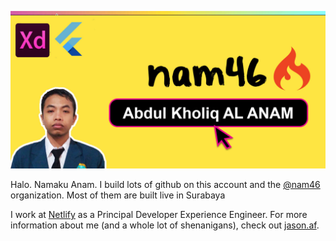 [![Halo Namaku Abdul Kholiq Al Anam.](https://github.com/nam46/nam46/blob/main/log-github.jpg)](https://www.jason.af)

Halo. Namaku Anam. I build lots of github on this account and the [@nam46](https://github.com/nam46/) organization. Most of them are built live in Surabaya

I work at [Netlify](https://www.netlify.com/?utm_source=github&utm_medium=gh-profile-jl&utm_campaign=devex) as a Principal Developer Experience Engineer. For more information about me (and a whole lot of shenanigans), check out [jason.af](https://www.jason.af/).
